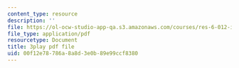 ```yaml
---
content_type: resource
description: ''
file: https://ol-ocw-studio-app-qa.s3.amazonaws.com/courses/res-6-012-introduction-to-probability-spring-2018/00f12e78786a8a8d3e0b89e99ccf8380_wSQaYn2h-e8.pdf
file_type: application/pdf
resourcetype: Document
title: 3play pdf file
uid: 00f12e78-786a-8a8d-3e0b-89e99ccf8380
---
```

